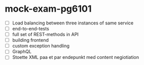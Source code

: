 # mock-exam-pg6101

- [ ] Load balancing between three instances of same service
- [ ] end-to-end-tests
- [ ] full set of REST-methods in API 
- [ ] building frontend
- [ ] custom exception handling 
- [ ] GraphQL 
- [ ] Stoette XML paa et par endepunkt med content negiotiation 